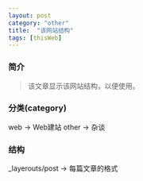 ```yaml
---
layout: post
category: "other"
title:  "该网站结构"
tags: [thisWeb]
---
```


### 简介
> 该文章显示该网站结构，以便使用。

### 分类(category)
web -> Web建站
other ->  杂谈 

### 结构
_layerouts/post -> 每篇文章的格式
